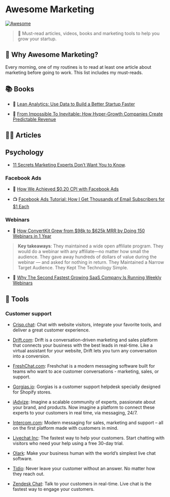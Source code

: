 # Awesome Marketing

[![Awesome](https://awesome.re/badge.svg)](https://awesome.re)

> 🌟 Must-read articles, videos, books and marketing tools to help you grow your startup.


## 🤔 Why Awesome Marketing?

Every morning, one of my routines is to read at least one article about marketing before going to work. This list includes my must-reads.


## 📚 Books

* 📖 [Lean Analytics: Use Data to Build a Better Startup Faster](https://www.amazon.com/Lean-Analytics-Better-Startup-Faster/dp/1449335675)

* 📖 [From Impossible To Inevitable: How Hyper-Growth Companies Create Predictable Revenue](https://www.amazon.com/Impossible-Inevitable-Hyper-Growth-Companies-Predictable/dp/1536692700)


## 👨‍💻 Articles

## Psychology

* [11 Secrets Marketing Experts Don’t Want You to Know](https://brightside.me/wonder-curiosities/11-secrets-marketing-experts-dont-want-you-to-know-330310/).


### Facebook Ads

* 📝 [How We Achieved $0.20 CPI with Facebook Ads](https://medium.com/@thomasjacquesson/how-we-achieved-0-20-cpi-with-facebook-ads-369619d1f7e5)

* 📺 [Facebook Ads Tutorial: How I Get Thousands of Email Subscribers for $1 Each](https://www.youtube.com/watch?v=VQw5Cbvf884)


### Webinars

* 📝 [How ConvertKit Grew from $98k to $625k MRR by Doing 150 Webinars in 1 Year](https://blog.leadfeeder.com/webinar-marketing)

> **Key takeaways**: They maintained a wide open affiliate program. They would do a webinar with any affiliate—no matter how small the audience. They gave away hundreds of dollars of value during the webinar — and asked for nothing in return. They Maintained a Narrow Target Audience. They Kept The Technology Simple.

* 📝 [Why The Second Fastest Growing SaaS Company Is Running Weekly Webinars](https://learn.demio.com/intercom/)


## 🔧 Tools

### Customer support

* [Crisp.chat](https://crisp.chat/en/): Chat with website visitors, integrate your favorite tools, and deliver a great customer experience.

* [Drift.com](https://www.drift.com/): Drift is a conversation-driven marketing and sales platform that connects your business with the best leads in real-time. Like a virtual assistant for your website, Drift lets you turn any conversation into a conversion.

* [FreshChat.com](https://www.freshworks.com/live-chat-software/): Freshchat is a modern messaging software built for teams who want to ace customer conversations - marketing, sales, or support.

* [Gorgias.io](https://gorgias.io/): Gorgias is a customer support helpdesk
specially designed for Shopify stores.

* [iAdvize](https://www.iadvize.com/en/): Imagine a scalable community of experts, passionate about your brand, and products. Now imagine a platform to connect these experts to your customers in real time, via messaging, 24/7.

* [Intercom.com](https://www.intercom.com/): Modern messaging for sales, marketing and support – all on the first platform made with customers in mind.

* [Livechat Inc](https://www.livechatinc.com/): The fastest way to help your customers. Start chatting with visitors who need your help using a free 30-day trial.

* [Olark](https://www.olark.com/): Make your business human with the world’s simplest live chat software.

* [Tidio](https://www.tidiochat.com/): Never leave your customer without an answer. No matter how they reach out.

* [Zendesk Chat](https://zopim.com/): Talk to your customers in real-time. Live chat is the fastest way to engage your customers.
